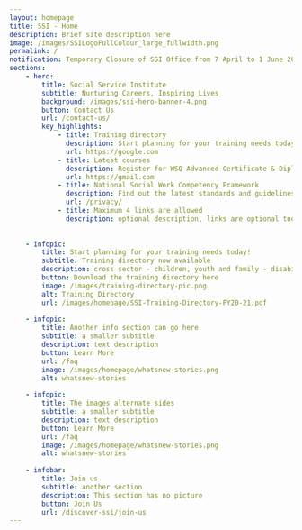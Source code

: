 ```yaml
---
layout: homepage
title: SSI - Home
description: Brief site description here
image: /images/SSILogoFullColour_large_fullwidth.png
permalink: /
notification: Temporary Closure of SSI Office from 7 April to 1 June 2020. <a href="/training/updates-on-ssi-training-programmes">Click here for more details</a>
sections:
    - hero:
        title: Social Service Institute
        subtitle: Nurturing Careers, Inspiring Lives
        background: /images/ssi-hero-banner-4.png
        button: Contact Us
        url: /contact-us/
        key_highlights:
            - title: Training directory
              description: Start planning for your training needs today
              url: https://google.com
            - title: Latest courses
              description: Register for WSQ Advanced Certificate & Diploma in Social Service Preview
              url: https://gmail.com
            - title: National Social Work Competency Framework
              description: Find out the latest standards and guidelines
              url: /privacy/
            - title: Maximum 4 links are allowed
              description: optional description, links are optional too
              
              
    - infopic:
        title: Start planning for your training needs today!
        subtitle: Training directory now available
        description: cross sector - children, youth and family - disability - mental health - eldercare - board development - management and organisational development - volunteer development and management - caregiving
        button: Download the training directory here
        image: /images/training-directory-pic.png
        alt: Training Directory        
        url: /images/homepage/SSI-Training-Directory-FY20-21.pdf
        
    - infopic:
        title: Another info section can go here
        subtitle: a smaller subtitle
        description: text description
        button: Learn More
        url: /faq
        image: /images/homepage/whatsnew-stories.png
        alt: whatsnew-stories
        
    - infopic:
        title: The images alternate sides
        subtitle: a smaller subtitle
        description: text description
        button: Learn More
        url: /faq
        image: /images/homepage/whatsnew-stories.png
        alt: whatsnew-stories
        
    - infobar:
        title: Join us
        subtitle: another section
        description: This section has no picture
        button: Join Us
        url: /discover-ssi/join-us
---
```

